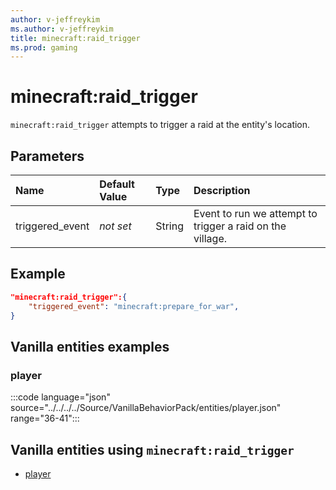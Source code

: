 ```yaml
---
author: v-jeffreykim
ms.author: v-jeffreykim
title: minecraft:raid_trigger
ms.prod: gaming
---
```


# minecraft:raid_trigger

`minecraft:raid_trigger` attempts to trigger a raid at the entity's location.

## Parameters

|Name |Default Value  |Type  |Description  |
|:----------|:----------|:----------|:----------|
| triggered_event| *not set*| String| Event to run we attempt to trigger a raid on the village. |

## Example

```json
"minecraft:raid_trigger":{
    "triggered_event": "minecraft:prepare_for_war",
}
```

## Vanilla entities examples

### player

:::code language="json" source="../../../../Source/VanillaBehaviorPack/entities/player.json" range="36-41":::

## Vanilla entities using `minecraft:raid_trigger`

- [player](../../../../Source/VanillaBehaviorPack_Snippets/entities/player.md)